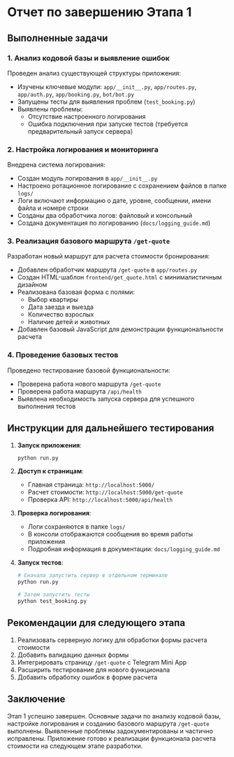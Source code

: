 # Отчет по завершению Этапа 1

## Выполненные задачи

### 1. Анализ кодовой базы и выявление ошибок

Проведен анализ существующей структуры приложения:
- Изучены ключевые модули: `app/__init__.py`, `app/routes.py`, `app/auth.py`, `app/booking.py`, `bot/bot.py`
- Запущены тесты для выявления проблем (`test_booking.py`)
- Выявлены проблемы:
  - Отсутствие настроенного логирования
  - Ошибка подключения при запуске тестов (требуется предварительный запуск сервера)

### 2. Настройка логирования и мониторинга

Внедрена система логирования:
- Создан модуль логирования в `app/__init__.py`
- Настроено ротационное логирование с сохранением файлов в папке `logs/`
- Логи включают информацию о дате, уровне, сообщении, имени файла и номере строки
- Созданы два обработчика логов: файловый и консольный
- Создана документация по логированию (`docs/logging_guide.md`)

### 3. Реализация базового маршрута `/get-quote`

Разработан новый маршрут для расчета стоимости бронирования:
- Добавлен обработчик маршрута `/get-quote` в `app/routes.py`
- Создан HTML-шаблон `frontend/get_quote.html` с минималистичным дизайном
- Реализована базовая форма с полями:
  - Выбор квартиры
  - Дата заезда и выезда
  - Количество взрослых
  - Наличие детей и животных
- Добавлен базовый JavaScript для демонстрации функциональности расчета

### 4. Проведение базовых тестов

Проведено тестирование базовой функциональности:
- Проверена работа нового маршрута `/get-quote`
- Проверена работа маршрута `/api/health`
- Выявлена необходимость запуска сервера для успешного выполнения тестов

## Инструкции для дальнейшего тестирования

1. **Запуск приложения**:
   ```bash
   python run.py
   ```

2. **Доступ к страницам**:
   - Главная страница: `http://localhost:5000/`
   - Расчет стоимости: `http://localhost:5000/get-quote`
   - Проверка API: `http://localhost:5000/api/health`

3. **Проверка логирования**:
   - Логи сохраняются в папке `logs/`
   - В консоли отображаются сообщения во время работы приложения
   - Подробная информация в документации: `docs/logging_guide.md`

4. **Запуск тестов**:
   ```bash
   # Сначала запустить сервер в отдельном терминале
   python run.py
   
   # Затем запустить тесты
   python test_booking.py
   ```

## Рекомендации для следующего этапа

1. Реализовать серверную логику для обработки формы расчета стоимости
2. Добавить валидацию данных формы
3. Интегрировать страницу `/get-quote` с Telegram Mini App
4. Расширить тестирование для нового функционала
5. Добавить обработку ошибок в форме расчета

## Заключение

Этап 1 успешно завершен. Основные задачи по анализу кодовой базы, настройке логирования и созданию базового маршрута `/get-quote` выполнены. Выявленные проблемы задокументированы и частично исправлены. Приложение готово к реализации функционала расчета стоимости на следующем этапе разработки. 
